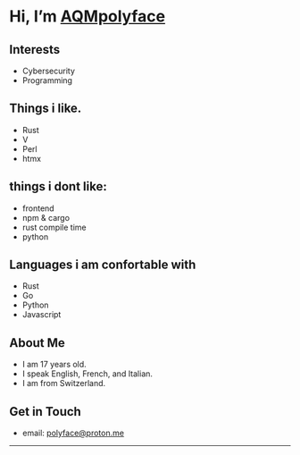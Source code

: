 


# Hi, I’m [AQMpolyface](https://github.com/AQMpolyface)

##  Interests
- Cybersecurity
- Programming

##  Things i like.
- Rust
- V
- Perl
- htmx

## things i dont like:
- frontend
- npm & cargo
- rust compile time
- python
  
##  Languages i am confortable with
- Rust 
- Go 
- Python
- Javascript

##  About Me
- I am 17 years old.
- I speak English, French, and Italian.
- I am from Switzerland.

##  Get in Touch
- email: polyface@proton.me

---
<!---
AQMpolyface/AQMpolyface is a ✨ special ✨ repository because its `README.md` (this file) appears on your GitHub profile.
You can click the Preview link to take a look at your changes.
--->
